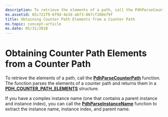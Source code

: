 ```yaml
---
description: To retrieve the elements of a path, call the PdhParseCounterPath function. The function parses the elements of a counter path and returns them in a PDH\_COUNTER\_PATH\_ELEMENTS structure.
ms.assetid: 65c722f9-6f9d-4e3d-abf3-867cf260ef9f
title: Obtaining Counter Path Elements from a Counter Path
ms.topic: concept-article
ms.date: 05/31/2018
---
```


# Obtaining Counter Path Elements from a Counter Path

To retrieve the elements of a path, call the [**PdhParseCounterPath**](/windows/desktop/api/Pdh/nf-pdh-pdhparsecounterpatha) function. The function parses the elements of a counter path and returns them in a [**PDH\_COUNTER\_PATH\_ELEMENTS**](/windows/desktop/api/Pdh/ns-pdh-pdh_counter_path_elements_a) structure.

If you have a complex instance name (one that contains a parent instance and instance index), you can call the [**PdhParseInstanceName**](/windows/desktop/api/Pdh/nf-pdh-pdhparseinstancenamea) function to extract the instance name, instance index, and parent name.

 

 



